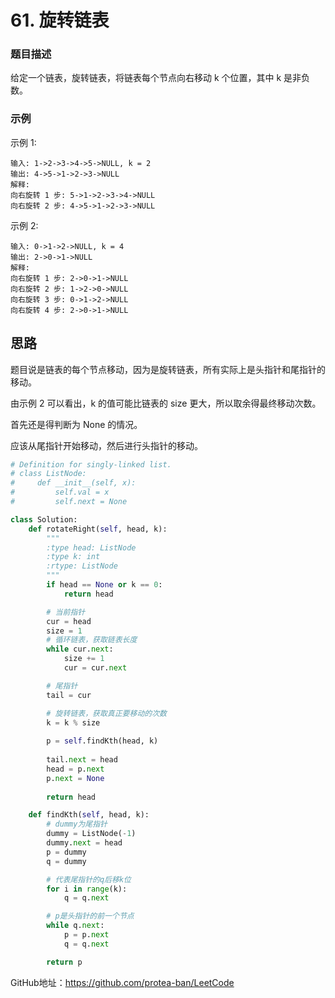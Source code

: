 # 61. 旋转链表

### 题目描述

给定一个链表，旋转链表，将链表每个节点向右移动 k 个位置，其中 k 是非负数。

### 示例

示例 1:

    输入: 1->2->3->4->5->NULL, k = 2
    输出: 4->5->1->2->3->NULL
    解释:
    向右旋转 1 步: 5->1->2->3->4->NULL
    向右旋转 2 步: 4->5->1->2->3->NULL

示例 2:

    输入: 0->1->2->NULL, k = 4
    输出: 2->0->1->NULL
    解释:
    向右旋转 1 步: 2->0->1->NULL
    向右旋转 2 步: 1->2->0->NULL
    向右旋转 3 步: 0->1->2->NULL
    向右旋转 4 步: 2->0->1->NULL

## 思路

题目说是链表的每个节点移动，因为是旋转链表，所有实际上是头指针和尾指针的移动。

由示例 2 可以看出，k 的值可能比链表的 size 更大，所以取余得最终移动次数。

首先还是得判断为 None 的情况。

应该从尾指针开始移动，然后进行头指针的移动。


```python
# Definition for singly-linked list.
# class ListNode:
#     def __init__(self, x):
#         self.val = x
#         self.next = None

class Solution:
    def rotateRight(self, head, k):
        """
        :type head: ListNode
        :type k: int
        :rtype: ListNode
        """
        if head == None or k == 0:
            return head

        # 当前指针
        cur = head
        size = 1
        # 循环链表，获取链表长度
        while cur.next:
            size += 1
            cur = cur.next

        # 尾指针
        tail = cur

        # 旋转链表，获取真正要移动的次数
        k = k % size
        
        p = self.findKth(head, k)
        
        tail.next = head
        head = p.next
        p.next = None
        
        return head

    def findKth(self, head, k):
        # dummy为尾指针
        dummy = ListNode(-1)
        dummy.next = head
        p = dummy
        q = dummy

        # 代表尾指针的q后移k位
        for i in range(k):
            q = q.next

        # p是头指针的前一个节点
        while q.next:
            p = p.next
            q = q.next

        return p

```

GitHub地址：https://github.com/protea-ban/LeetCode